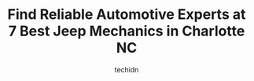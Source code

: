 ---
layout: ampstory
image: https://images.unsplash.com/photo-1503376780353-7e6692767b70?ixlib=rb-4.0.3&ixid=MnwxMjA3fDB8MHxwaG90by1wYWdlfHx8fGVufDB8fHx8&auto=format&fit=crop&w=640&h=853&q=80
author: techidn
featured: false
description: Experience the excellence of automotive service by visiting the 7 best Jeep Mechanic in Charlotte NC, USA. With their expertise, attention to detail, and commitment to customer satisfaction,
title: Find Reliable Automotive Experts at 7 Best Jeep Mechanics in Charlotte NC
cover:
   title: Find Reliable Automotive Experts at 7 Best Jeep Mechanics in Charlotte NC
   subtitle: Rickpate
   background: https://images.unsplash.com/photo-1503376780353-7e6692767b70?ixlib=rb-4.0.3&ixid=MnwxMjA3fDB8MHxwaG90by1wYWdlfHx8fGVufDB8fHx8&auto=format&fit=crop&w=640&h=853&q=80

pages: 
 - layout: thirds
   top: <h1>#1 Woodies Auto Service® and Repair Centers</h1>
   bottom: "<p>As a young woman who just recently moved to the Charlotte area, I would highly recommend woodies auto service! I did not feel as if they were trying to sell me services t</p>"
   background: https://www.knot35.com/toplist/wp-content/uploads/2023/06/best-jeep-mechanic-1-in-charlotte-nc-1685837919.jpeg
   backgroundblur: true
 - layout: thirds
   top: <h1>#2 4 Wheel Parts-Off Road Truck & Jeep 4x4 Parts</h1>
   bottom: "<p>4004 South Blvd, Charlotte, NC 28209, United States</p>"
   background: https://www.knot35.com/toplist/wp-content/uploads/2023/06/best-jeep-mechanic-2-in-charlotte-nc-1685837919.png
   cta:
      link: https://www.knot35.com/toplist/find-reliable-automotive-experts-at-7-best-jeep-mechanics-in-charlotte-nc/
      text: Find Reliable Automotive Experts at 7 Best Jeep Mechanics in Charlotte NC
 - layout: thirds
   top: <h1>#3 Woodies Auto Service and Repair Centers</h1>
   bottom: "<p>1024 Charlottetowne Ave, Charlotte, NC 28204, United States</p>"
   background: https://www.knot35.com/toplist/wp-content/uploads/2023/06/best-jeep-mechanic-3-in-charlotte-nc-1685837921.jpeg
   cta:
      link: https://www.knot35.com/toplist/find-reliable-automotive-experts-at-7-best-jeep-mechanics-in-charlotte-nc/
      text: Find Reliable Automotive Experts at 7 Best Jeep Mechanics in Charlotte NC
 - layout: thirds
   top: <h1>#4 Woodies Auto Service and Repair Centers</h1>
   bottom: "<p>520 N Tryon St, Charlotte, NC 28202, United States</p>"
   background: https://images.unsplash.com/photo-1591393223703-56fe1347ac62?ixlib=rb-4.0.3&ixid=MnwxMjA3fDB8MHxwaG90by1wYWdlfHx8fGVufDB8fHx8&auto=format&fit=crop&w=640&h=853&q=80
   cta:
      link: https://www.knot35.com/toplist/find-reliable-automotive-experts-at-7-best-jeep-mechanics-in-charlotte-nc/
      text: Find Reliable Automotive Experts at 7 Best Jeep Mechanics in Charlotte NC
 - layout: thirds
   top: <h1>#5 Auto Shop of the Carolinas</h1>
   bottom: "<p>234 E Cama St, Charlotte, NC 28217, United States</p>"
   background: https://images.unsplash.com/photo-1515405295579-ba7b45403062?ixlib=rb-4.0.3&ixid=MnwxMjA3fDB8MHxwaG90by1wYWdlfHx8fGVufDB8fHx8&auto=format&fit=crop&w=640&h=853&q=80
   cta:
      link: https://www.knot35.com/toplist/find-reliable-automotive-experts-at-7-best-jeep-mechanics-in-charlotte-nc/
      text: Find Reliable Automotive Experts at 7 Best Jeep Mechanics in Charlotte NC
 - layout: thirds
   top: <h1>#6 Ginos auto repair</h1>
   bottom: "<p>3917 A, Monroe Rd, Charlotte, NC 28205, United States</p>"
   background: https://images.unsplash.com/photo-1546497974-b213c9efb599?ixlib=rb-4.0.3&ixid=MnwxMjA3fDB8MHxwaG90by1wYWdlfHx8fGVufDB8fHx8&auto=format&fit=crop&w=640&h=853&q=80
   cta:
      link: https://www.knot35.com/toplist/find-reliable-automotive-experts-at-7-best-jeep-mechanics-in-charlotte-nc/
      text: Find Reliable Automotive Experts at 7 Best Jeep Mechanics in Charlotte NC
 - layout: thirds
   top: <h1>#7 Carpenters Auto Service</h1>
   bottom: "<p>5817 Joyce Dr, Charlotte, NC 28215, United States</p>"
   background: https://images.unsplash.com/photo-1549241520-425e3dfc01cb?ixlib=rb-4.0.3&ixid=MnwxMjA3fDB8MHxwaG90by1wYWdlfHx8fGVufDB8fHx8&auto=format&fit=crop&w=640&h=853&q=80
   cta:
      link: https://www.knot35.com/toplist/find-reliable-automotive-experts-at-7-best-jeep-mechanics-in-charlotte-nc/
      text: Find Reliable Automotive Experts at 7 Best Jeep Mechanics in Charlotte NC
 - layout: thirds
   middle: Continue reading...
   background: https://images.unsplash.com/photo-1524169358666-79f22534bc6e?ixlib=rb-4.0.3&ixid=MnwxMjA3fDB8MHxwaG90by1wYWdlfHx8fGVufDB8fHx8&auto=format&fit=crop&w=640&h=853&q=80
   cta:
      link: https://www.knot35.com/toplist/find-reliable-automotive-experts-at-7-best-jeep-mechanics-in-charlotte-nc/
      text: Find Reliable Automotive Experts at 7 Best Jeep Mechanics in Charlotte NC
      
---